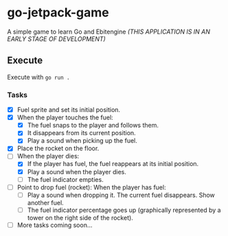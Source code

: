 # go-jetpack-game

A simple game to learn Go and Ebitengine *(THIS APPLICATION IS IN AN EARLY STAGE OF DEVELOPMENT)*

## Execute

Execute with `go run .`

### Tasks

- [x] Fuel sprite and set its initial position.
- [x] When the player touches the fuel:
  - [x] The fuel snaps to the player and follows them.
  - [x] It disappears from its current position.
  - [x] Play a sound when picking up the fuel.
- [x] Place the rocket on the floor.
- [ ] When the player dies:
  - [x] If the player has fuel, the fuel reappears at its initial position.
  - [x] Play a sound when the player dies.
  - [ ] The fuel indicator empties.
- [ ] Point to drop fuel (rocket): When the player has fuel:
  - [ ] Play a sound when dropping it. The current fuel disappears. Show another fuel.
  - [ ] The fuel indicator percentage goes up (graphically represented by a tower on the right side of the rocket).
- [ ] More tasks coming soon...
